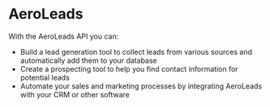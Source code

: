 # AeroLeads

With the AeroLeads API you can:

- Build a lead generation tool to collect leads from various sources and automatically add them to your database
- Create a prospecting tool to help you find contact information for potential leads
- Automate your sales and marketing processes by integrating AeroLeads with your CRM or other software
